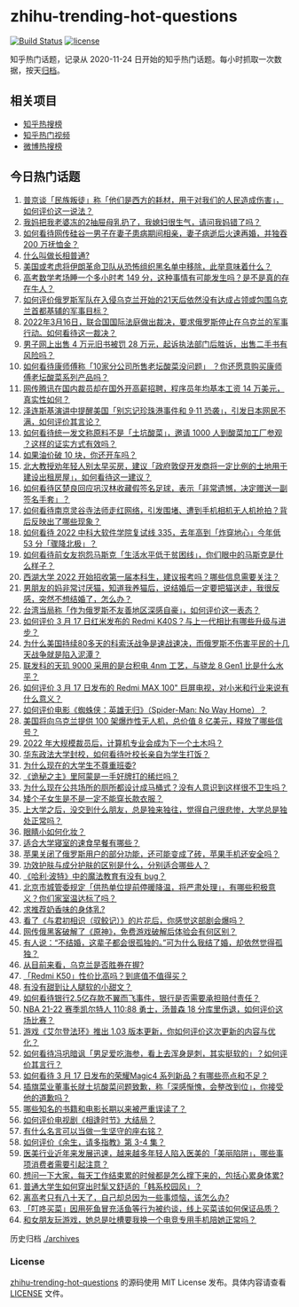 # zhihu-trending-hot-questions

[![Build Status](https://github.com/justjavac/zhihu-trending-hot-questions/workflows/ci/badge.svg?branch=master)](https://github.com/justjavac/zhihu-trending-hot-questions/actions)
[![license](https://img.shields.io/github/license/justjavac/zhihu-trending-hot-questions)](https://github.com/justjavac/zhihu-trending-hot-questions/blob/master/LICENSE)

知乎热门话题，记录从 2020-11-24 日开始的知乎热门话题。每小时抓取一次数据，按天[归档](./archives)。

## 相关项目

- [知乎热搜榜](https://github.com/justjavac/zhihu-trending-top-search)
- [知乎热门视频](https://github.com/justjavac/zhihu-trending-hot-video)
- [微博热搜榜](https://github.com/justjavac/weibo-trending-hot-search)

## 今日热门话题

<!-- BEGIN -->
<!-- 最后更新时间 Fri Mar 18 2022 03:16:16 GMT+0800 (China Standard Time) -->

1. [普京谈「民族叛徒」称「他们是西方的耗材，用于对我们的人民造成伤害」，如何评价这一说法？](https://www.zhihu.com/question/522438353)
1. [我妈把我老婆冻的2抽屉母乳扔了，我媳妇很生气，请问我妈错了吗？](https://www.zhihu.com/question/402943417)
1. [如何看待网传硅谷一男子在妻子患病期间相亲，妻子病逝后火速再婚，并独吞 200 万抚恤金？](https://www.zhihu.com/question/522165077)
1. [什么叫做长相普通?](https://www.zhihu.com/question/351006112)
1. [美国或考虑将伊朗革命卫队从恐怖组织黑名单中移除，此举意味着什么？](https://www.zhihu.com/question/522434016)
1. [高考数学考场睡一个多小时考 149 分，这种事情有可能发生吗？是不是真的存在牛人？](https://www.zhihu.com/question/522084520)
1. [如何评价俄罗斯军队在入侵乌克兰开始的21天后依然没有达成占领或包围乌克兰首都基辅的军事目标？](https://www.zhihu.com/question/522396623)
1. [2022年3月16日，联合国国际法庭做出裁决，要求俄罗斯停止在乌克兰的军事行动。如何看待这一裁决？](https://www.zhihu.com/question/522392284)
1. [男子网上出售 4 万元旧书被罚 28 万元，起诉执法部门后胜诉，出售二手书有风险吗？](https://www.zhihu.com/question/522146320)
1. [如何看待康师傅称「10家分公司所售老坛酸菜没问题」 ？你还愿意购买康师傅老坛酸菜系列产品吗？](https://www.zhihu.com/question/522425741)
1. [网传腾讯在国内裁员却在国外开高薪招聘，程序员年均基本工资 14 万美元，真实性如何？](https://www.zhihu.com/question/521868562)
1. [泽连斯基演讲中提醒美国「别忘记珍珠港事件和 9·11 恐袭」，引发日本网民不满，如何评价其言论？](https://www.zhihu.com/question/522496974)
1. [如何看待统一发文称原料不是「土坑酸菜」，邀请 1000 人到酸菜加工厂参观 ？这样的证实方式有效吗？](https://www.zhihu.com/question/522451930)
1. [如果油价破 10 块，你还开车吗？](https://www.zhihu.com/question/520706055)
1. [北大教授劝年轻人别太早买房，建议「政府敦促开发商将一定比例的土地用于建设出租房屋」，如何看待这一建议？](https://www.zhihu.com/question/522423992)
1. [如何看待区楚良回应巩汉林收藏假签名足球，表示「非常遗憾，决定赠送一副签名手套」？](https://www.zhihu.com/question/522533657)
1. [如何看待南京灵谷寺法师走红网络，引发围堵、遭到手机相机无人机抢拍？背后反映出了哪些现象？](https://www.zhihu.com/question/521824560)
1. [如何看待 2022 中科大软件学院复试线 335，去年高到「炸穿地心」今年低 53 分「骤降北极」？](https://www.zhihu.com/question/522435393)
1. [如何看待前女友抱怨马斯克「生活水平低于贫困线」，你们眼中的马斯克是什么样子？](https://www.zhihu.com/question/521997235)
1. [西湖大学 2022 开始招收第一届本科生，建议报考吗？哪些信息需要关注？](https://www.zhihu.com/question/522297817)
1. [男朋友的妈非常讨厌猫，知道我养猫后，说结婚后一定要把猫送走，我很反感，突然不想结婚了，怎么办？](https://www.zhihu.com/question/458232041)
1. [台湾当局称「作为俄罗斯不友善地区深感自豪」，如何评价这一表态？](https://www.zhihu.com/question/522410089)
1. [如何评价 3 月 17 日红米发布的 Redmi K40S？与上一代相比有哪些升级与进步？](https://www.zhihu.com/question/522528951)
1. [为什么美国持续80多天的科索沃战争是速战速决，而俄罗斯不伤害平民的十几天战争就是陷入泥潭？](https://www.zhihu.com/question/520821485)
1. [联发科的天玑 9000 采用的是台积电 4nm 工艺，与骁龙 8 Gen1 比是什么水平？](https://www.zhihu.com/question/499057050)
1. [如何评价 3 月 17 日发布的 Redmi MAX 100" 巨屏电视，对小米和行业来说有什么意义？](https://www.zhihu.com/question/522516996)
1. [如何评价电影《蜘蛛侠：英雄无归》（Spider-Man: No Way Home）？](https://www.zhihu.com/question/499757064)
1. [美国将向乌克兰提供 100 架爆炸性无人机，总价值 8 亿美元，释放了哪些信号？](https://www.zhihu.com/question/522423027)
1. [2022 年大规模裁员后，计算机专业会成为下一个土木吗？](https://www.zhihu.com/question/521800974)
1. [华东政法大学封校，如何看待叶校长亲自为学生打饭？](https://www.zhihu.com/question/521853784)
1. [为什么现在的大学生不尊重班委?](https://www.zhihu.com/question/521714956)
1. [《诡秘之主》里阿蒙是一手好牌打的稀烂吗？](https://www.zhihu.com/question/521918717)
1. [为什么现在公共场所的厕所都设计成马桶式？没有人意识到这样很不卫生吗？](https://www.zhihu.com/question/24119194)
1. [矮个子女生是不是一定不能穿长款衣服？](https://www.zhihu.com/question/496735091)
1. [上大学之后，没交到什么朋友，总是独来独往，觉得自己很悲惨，大学总是独处正常吗？](https://www.zhihu.com/question/521803187)
1. [眼睛小如何化妆？](https://www.zhihu.com/question/28587996)
1. [适合大学寝室的速食早餐有哪些？](https://www.zhihu.com/question/27079269)
1. [苹果关闭了俄罗斯用户的部分功能，还可能变成了砖，苹果手机还安全吗？](https://www.zhihu.com/question/519933758)
1. [功效护肤与成分护肤的区别是什么，分别适合哪些人？](https://www.zhihu.com/question/518017775)
1. [《哈利·波特》中的魔法教育有没有 bug？](https://www.zhihu.com/question/459857558)
1. [北京市城管委规定「供热单位提前停暖降温，将严肃处理」，有哪些积极意义？你们家室温达标了吗？](https://www.zhihu.com/question/522538110)
1. [求推荐奶香味的身体乳?](https://www.zhihu.com/question/297087653)
1. [看了《与君初相识（驭鲛记）》的片花后，你感觉这部剧会爆吗？](https://www.zhihu.com/question/493447013)
1. [网传俄黑客破解了《原神》，免费游戏破解后体验会有何区别？](https://www.zhihu.com/question/522108533)
1. [有人说：“不结婚，这辈子都会很孤独的。”可为什么我结了婚，却依然觉得孤独？](https://www.zhihu.com/question/522369793)
1. [从目前来看，乌克兰是否胜券在握?](https://www.zhihu.com/question/522203097)
1. [「Redmi K50」性价比高吗？到底值不值得买？](https://www.zhihu.com/question/522306788)
1. [有没有甜到让人腿软的小甜文？](https://www.zhihu.com/question/515702642)
1. [如何看待银行2.5亿存款不翼而飞事件，银行是否需要承担赔付责任？](https://www.zhihu.com/question/522340629)
1. [NBA 21-22 赛季凯尔特人 110:88 勇士，汤普森 18 分库里伤退，如何评价这场比赛？](https://www.zhihu.com/question/522414741)
1. [游戏《艾尔登法环》推出 1.03 版本更新，你如何评价这次更新的内容与优化？](https://www.zhihu.com/question/522434837)
1. [如何看待冯巩暗讽「男足爱吃海参，看上去浑身是刺，其实挺软的」？如何评价其言行？](https://www.zhihu.com/question/522305630)
1. [如何看待 3 月 17 日发布的荣耀Magic4 系列新品？有哪些亮点和不足？](https://www.zhihu.com/question/522414428)
1. [插旗菜业董事长就土坑酸菜问题致歉，称「深感惭愧，会整改到位」，你接受他的道歉吗？](https://www.zhihu.com/question/522333713)
1. [哪些知名的书籍和电影长期以来被严重误读了？](https://www.zhihu.com/question/47660836)
1. [如何评价电视剧《相逢时节》大结局？](https://www.zhihu.com/question/522509086)
1. [有什么名言可以当做一生坚守的座右铭？](https://www.zhihu.com/question/450552119)
1. [如何评价《余生，请多指教》第 3-4 集？](https://www.zhihu.com/question/522350104)
1. [医美行业近年来发展迅速，越来越多年轻人陷入医美的「美丽陷阱」，哪些事项消费者需要引起注意？](https://www.zhihu.com/question/522034260)
1. [想问一下大家，每天工作结束累的时候都是怎么撑下来的，包括心累身体累?](https://www.zhihu.com/question/521960560)
1. [普通大学生如何穿出时髦又舒适的「韩系校园风」？](https://www.zhihu.com/question/520973795)
1. [离高考只有八十天了，自己却总因为一些事烦恼，该怎么办?](https://www.zhihu.com/question/522369662)
1. [「叮咚买菜」因用死鱼冒充活鱼等行为被约谈，线上买菜该如何保证品质？](https://www.zhihu.com/question/522513916)
1. [和女朋友玩游戏，她总是吐槽要我换一个电竞专用手机陪她正常吗？](https://www.zhihu.com/question/522316299)

<!-- END -->

历史归档 [./archives](./archives)

### License

[zhihu-trending-hot-questions](https://github.com/justjavac/zhihu-trending-hot-questions)
的源码使用 MIT License 发布。具体内容请查看 [LICENSE](./LICENSE) 文件。
